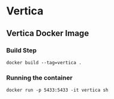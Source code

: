 # Vertica

## Vertica Docker Image

### Build Step

`docker build --tag=vertica .`

### Running the container

`docker run -p 5433:5433 -it vertica sh`
